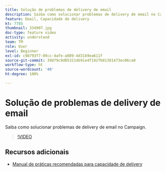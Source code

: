 ```yaml
---
title: Solução de problemas de delivery de email
description: Saiba como solucionar problemas de delivery de email no Campaign.
feature: Email, Capacidade de delivery
kt: 7785
thumbnail: 334907.jpg
doc-type: feature video
activity: understand
team: TM
role: User
level: Beginner
exl-id: c98793f7-09cc-4afe-a089-4d31b9ea611f
source-git-commit: 39d79c9d853214b91e4f192fb01381473ec06ca0
workflow-type: ht
source-wordcount: '40'
ht-degree: 100%

---
```


# Solução de problemas de delivery de email

Saiba como solucionar problemas de delivery de email no Campaign.

>[!VIDEO](https://video.tv.adobe.com/v/334907?quality=12)

## Recursos adicionais

* [Manual de práticas recomendadas para capacidade de delivery](https://experienceleague.adobe.com/docs/deliverability-learn/deliverability-best-practice-guide/introduction.html?lang=pt-BR)
